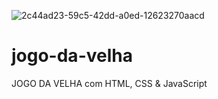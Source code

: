![2c44ad23-59c5-42dd-a0ed-12623270aacd](https://user-images.githubusercontent.com/112776793/190937923-904fbebf-712a-45c2-b17b-a10f8d136917.gif)
# jogo-da-velha
 JOGO DA VELHA com HTML, CSS &amp; JavaScript
